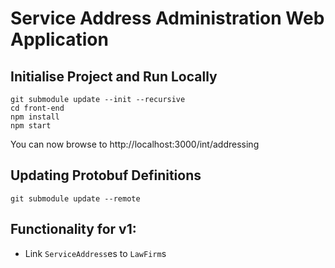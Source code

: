 # Service Address Administration Web Application

## Initialise Project and Run Locally

```
git submodule update --init --recursive
cd front-end
npm install
npm start
```

You can now browse to http://localhost:3000/int/addressing

## Updating Protobuf Definitions

```
git submodule update --remote
```

## Functionality for v1:

* Link `ServiceAddress`es to `LawFirm`s

